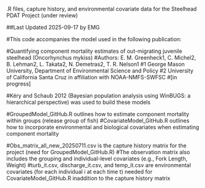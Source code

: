 .R files, capture history, and environmental covariate data for the Steelhead PDAT Project (under review)

##Last Updated 2025-09-17 by EMG

#This code accompanies the model used in the following publication:

#Quantifying component mortality estimates of out-migrating juvenile steelhead (Oncorhynchus mykiss) 
#Authors: E. M. Greenheck1, C. Michel2, B. Lehman2, L. Takata2, N. Demetras2, T. R. Nelson1
#1 George Mason University, Department of Environmental Science and Policy
#2 University of California Santa Cruz in affiliation with NOAA-NMFS-SWFSC
#[in progress]

#Kéry and Schaub 2012 (Bayesian population analysis using WinBUGS: a hierarchical perspective) was used to build these models

#GroupedModel_GitHub.R outlines how to estimate component mortality within groups (release group of fish)
#CovariateModel_GitHub.R outlines how to incorporate environmental and biological covariates when estimating component mortality

#Obs_matrix_all_new_20250711.csv is the capture history matrix for the project (need for GroupedModel_GitHub.R)
#The observation matrix also includes the grouping and individual-level covariates (e.g., Fork Length, Weight)
#turb_it.csv, discharge_it.csv, and temp_it.csv are environmental covariates (for each individual i at each time t) needed for CovariateModel_GitHub.R inaddition to the capture history matrix

